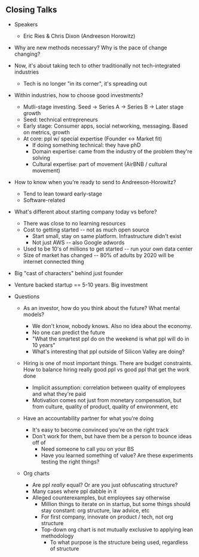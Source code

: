 Closing Talks
-------------

* Speakers
  * Eric Ries & Chris Dixon (Andreeson Horowitz)

* Why are new methods necessary? Why is the pace of change changing?

* Now, it's about taking tech to other traditionally not tech-integrated
  industries
  * Tech is no longer "in its corner", it's spreading out

* Within industries, how to choose good investments?
  * Mutli-stage investing. Seed -> Series A -> Series B -> Later stage growth
  * Seed: technical entrepreneurs
  * Early stage: Consumer apps, social networking, messaging. Based on metrics, growth
  * At core: ppl w/ special expertise (Founder <-> Market fit)
    * If doing something technical: they have phD
    * Domain expertise: came from the industry of the problem they're solving
    * Cultural expertise: part of movement (AirBNB / cultural movement)

* How to know when you're ready to send to Andreeson-Horowitz?
  * Tend to lean toward early-stage
  * Software-related

* What's different about starting company today vs before?
  * There was close to no learning resources
  * Cost to getting started -- not as much open source
    * Start small, stay on same platform. Infrastructure didn't exist
    * Not just AWS -- also Google adwords
  * Used to be 10's of millions to get started -- run your own data center
  * Size of market has changed -- 80% of adults by 2020 will be internet connected
thing

* Big "cast of characters" behind just founder

* Venture backed startup == 5-10 years. Big investment

* Questions
  * As an investor, how do you think about the future? What mental models?
    * We don't know, nobody knows. Also no idea about the economy.
    * No one can predict the future
    * "What the smartest ppl do on the weekend is what ppl will do in 10 years"
    * What's interesting that ppl outside of Silicon Valley are doing?

  * Hiring is one of most important things. There are budget constraints. How to balance
    hiring really good ppl vs good ppl that get the work done
    * Implicit assumption: correlation between quality of employees and what they're paid
    * Motivation comes not just from monetary compensation, but from culture,
      quality of product, quality of environment, etc

  * Have an accountability partner for what you're doing
    * It's easy to become convinced you're on the right track
    * Don't work for them, but have them be a person to bounce ideas off of
      * Need someone to call you on your BS
      * Have you learned something of value?
        Are these experiments testing the right things?

  * Org charts
    * Are ppl _really_ equal? Or are you just obfuscating structure?
    * Many cases where ppl dabble in it
    * Alleged counterexamples, but employees say otherwise
      * Million things to iterate on in startup, but some things should stay
        constant: org structure, law advice, etc
      * For first company, innovate on product / tech, not org structure
      * Top-down org chart is not mutually exclusive to applying lean methodology
        * To what purpose is the structure being used, regardless of structure
